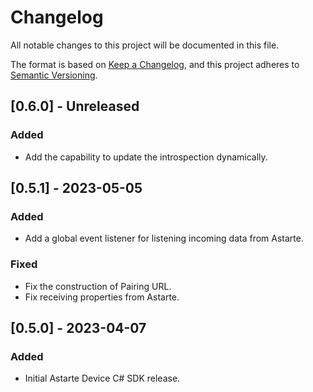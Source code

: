 # Changelog
All notable changes to this project will be documented in this file.

The format is based on [Keep a Changelog](https://keepachangelog.com/en/1.0.0/),
and this project adheres to [Semantic Versioning](https://semver.org/spec/v2.0.0.html).

## [0.6.0] - Unreleased
### Added
- Add the capability to update the introspection dynamically.

## [0.5.1] - 2023-05-05
### Added
- Add a global event listener for listening incoming data from Astarte.

### Fixed
- Fix the construction of Pairing URL.
- Fix receiving properties from Astarte.

## [0.5.0] - 2023-04-07
### Added
- Initial Astarte Device C# SDK release.
